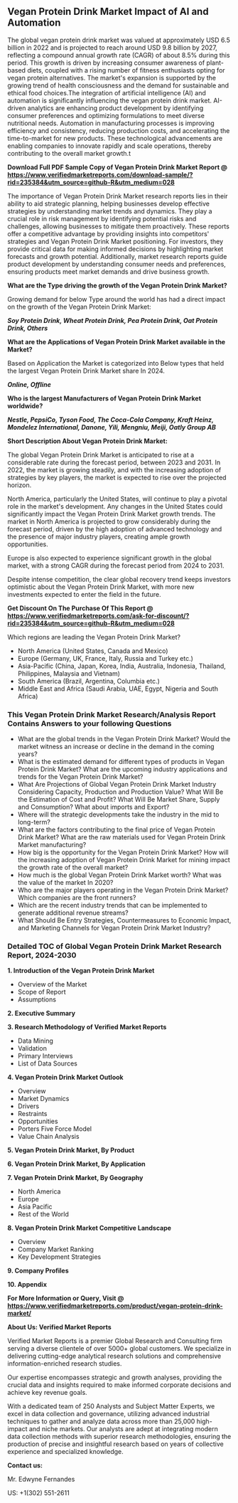 <h2>Vegan Protein Drink Market Impact of AI and Automation</h2>The global vegan protein drink market was valued at approximately USD 6.5 billion in 2022 and is projected to reach around USD 9.8 billion by 2027, reflecting a compound annual growth rate (CAGR) of about 8.5% during this period. This growth is driven by increasing consumer awareness of plant-based diets, coupled with a rising number of fitness enthusiasts opting for vegan protein alternatives. The market's expansion is supported by the growing trend of health consciousness and the demand for sustainable and ethical food choices.The integration of artificial intelligence (AI) and automation is significantly influencing the vegan protein drink market. AI-driven analytics are enhancing product development by identifying consumer preferences and optimizing formulations to meet diverse nutritional needs. Automation in manufacturing processes is improving efficiency and consistency, reducing production costs, and accelerating the time-to-market for new products. These technological advancements are enabling companies to innovate rapidly and scale operations, thereby contributing to the overall market growth.t</p><p id="" class=""><strong>Download Full PDF Sample Copy of Vegan Protein Drink Market Report @ <a href="https://www.verifiedmarketreports.com/download-sample/?rid=235384&utm_source=github-R&utm_medium=028" target="_blank">https://www.verifiedmarketreports.com/download-sample/?rid=235384&utm_source=github-R&utm_medium=028</a></strong></p><p>The importance of&nbsp;Vegan Protein Drink Market research reports lies in their ability to aid strategic planning, helping businesses develop effective strategies by understanding market trends and dynamics. They play a crucial role in risk management by identifying potential risks and challenges, allowing businesses to mitigate them proactively. These reports offer a competitive advantage by providing insights into competitors' strategies and Vegan Protein Drink Market positioning. For investors, they provide critical data for making informed decisions by highlighting market forecasts and growth potential. Additionally, market research reports guide product development by understanding consumer needs and preferences, ensuring products meet market demands and drive business growth.</p><p><strong>What are the&nbsp;Type driving the growth of the Vegan Protein Drink Market?</strong></p><p id="" class="">Growing demand for below Type around the world has had a direct impact on the growth of the Vegan Protein Drink Market:</p><em><strong>Soy Protein Drink, Wheat Protein Drink, Pea Protein Drink, Oat Protein Drink, Others</strong></em></p><strong>What are the&nbsp;Applications&nbsp;of Vegan Protein Drink Market available in the Market?</strong></p><p id="" class="">Based on Application the Market is categorized into Below types that held the largest Vegan Protein Drink Market share In 2024.</p><em><strong>Online, Offline</strong></em></p><strong>Who is the largest Manufacturers of Vegan Protein Drink Market worldwide?</strong></p><p><em><strong>Nestle, PepsiCo, Tyson Food, The Coca-Cola Company, Kraft Heinz, Mondelez International, Danone, Yili, Mengniu, Meiji, Oatly Group AB</strong></em></p><p id="" class=""><strong>Short Description About Vegan Protein Drink Market:</strong></p><p>The global Vegan Protein Drink Market is anticipated to rise at a considerable rate during the forecast period, between 2023 and 2031. In 2022, the market is growing steadily, and with the increasing adoption of strategies by key players, the market is expected to rise over the projected horizon.</p><p>North America, particularly the United States, will continue to play a pivotal role in the market's development. Any changes in the United States could significantly impact the Vegan Protein Drink Market growth trends. The market in North America is projected to grow considerably during the forecast period, driven by the high adoption of advanced technology and the presence of major industry players, creating ample growth opportunities.</p><p>Europe is also expected to experience significant growth in the global market, with a strong CAGR during the forecast period from 2024 to 2031.</p><p>Despite intense competition, the clear global recovery trend keeps investors optimistic about the Vegan Protein Drink Market, with more new investments expected to enter the field in the future.</p><p id="" class=""><strong>Get Discount On The Purchase Of This Report @ <a href="https://www.verifiedmarketreports.com/ask-for-discount/?rid=235384&utm_source=github-R&utm_medium=028" target="_blank">https://www.verifiedmarketreports.com/ask-for-discount/?rid=235384&utm_source=github-R&utm_medium=028</a></strong></p>Which regions are leading the Vegan Protein Drink Market?</p><ul><li>North America (United States, Canada and Mexico)</li><li>Europe (Germany, UK, France, Italy, Russia and Turkey etc.)</li><li>Asia-Pacific (China, Japan, Korea, India, Australia, Indonesia, Thailand, Philippines, Malaysia and Vietnam)</li><li>South America (Brazil, Argentina, Columbia etc.)</li><li>Middle East and Africa (Saudi Arabia, UAE, Egypt, Nigeria and South Africa)</li></ul><h3 id="" class="">This Vegan Protein Drink Market Research/Analysis Report Contains Answers to your following Questions</h3><ul><li>What are the global trends in the Vegan Protein Drink Market? Would the market witness an increase or decline in the demand in the coming years?</li><li>What is the estimated demand for different types of products in Vegan Protein Drink Market? What are the upcoming industry applications and trends for the Vegan Protein Drink Market?</li><li>What Are Projections of Global Vegan Protein Drink Market Industry Considering Capacity, Production and Production Value? What Will Be the Estimation of Cost and Profit? What Will Be Market Share, Supply and Consumption? What about imports and Export?</li><li>Where will the strategic developments take the industry in the mid to long-term?</li><li>What are the factors contributing to the final price of Vegan Protein Drink Market? What are the raw materials used for Vegan Protein Drink Market manufacturing?</li><li>How big is the opportunity for the Vegan Protein Drink Market? How will the increasing adoption of Vegan Protein Drink Market for mining impact the growth rate of the overall market?</li><li>How much is the global Vegan Protein Drink Market worth? What was the value of the market In 2020?</li><li>Who are the major players operating in the Vegan Protein Drink Market? Which companies are the front runners?</li><li>Which are the recent industry trends that can be implemented to generate additional revenue streams?</li><li>What Should Be Entry Strategies, Countermeasures to Economic Impact, and Marketing Channels for Vegan Protein Drink Market Industry?</li></ul><h3 id="" class="">Detailed TOC of Global Vegan Protein Drink Market Research Report, 2024-2030</h3><p id="" class=""><strong>1. Introduction of the Vegan Protein Drink Market</strong></p><ul><li>Overview of the Market</li><li>Scope of Report</li><li>Assumptions</li></ul><p id="" class=""><strong>2. Executive Summary</strong></p><p id="" class=""><strong>3. Research Methodology of Verified Market Reports</strong></p><ul><li>Data Mining</li><li>Validation</li><li>Primary Interviews</li><li>List of Data Sources</li></ul><p id="" class=""><strong>4. Vegan Protein Drink Market Outlook</strong></p><ul><li>Overview</li><li>Market Dynamics</li><li>Drivers</li><li>Restraints</li><li>Opportunities</li><li>Porters Five Force Model</li><li>Value Chain Analysis</li></ul><p id="" class=""><strong>5. Vegan Protein Drink Market, By Product</strong></p><p id="" class=""><strong>6. Vegan Protein Drink Market, By Application</strong></p><p id="" class=""><strong>7. Vegan Protein Drink Market, By Geography</strong></p><ul><li>North America</li><li>Europe</li><li>Asia Pacific</li><li>Rest of the World</li></ul><p id="" class=""><strong>8. Vegan Protein Drink Market Competitive Landscape</strong></p><ul><li>Overview</li><li>Company Market Ranking</li><li>Key Development Strategies</li></ul><p id="" class=""><strong>9. Company Profiles</strong></p><p id="" class=""><strong>10. Appendix</strong></p><p id="" class=""><strong>For More Information or Query, Visit @ <a href="https://www.verifiedmarketreports.com/product/vegan-protein-drink-market/" target="_blank">https://www.verifiedmarketreports.com/product/vegan-protein-drink-market/</a></strong></p><p id="" class=""><strong>About Us: Verified Market Reports</strong></p><p id="" class="">Verified Market Reports is a premier Global Research and Consulting firm serving a diverse clientele of over 5000+ global customers. We specialize in delivering cutting-edge analytical research solutions and comprehensive information-enriched research studies.</p><p id="" class="">Our expertise encompasses strategic and growth analyses, providing the crucial data and insights required to make informed corporate decisions and achieve key revenue goals.</p><p id="" class="">With a dedicated team of 250 Analysts and Subject Matter Experts, we excel in data collection and governance, utilizing advanced industrial techniques to gather and analyze data across more than 25,000 high-impact and niche markets. Our analysts are adept at integrating modern data collection methods with superior research methodologies, ensuring the production of precise and insightful research based on years of collective experience and specialized knowledge.</p><p id="" class=""><strong>Contact us:</strong></p><p id="" class="">Mr. Edwyne Fernandes</p><p id="" class="">US: +1(302) 551-2611</p>